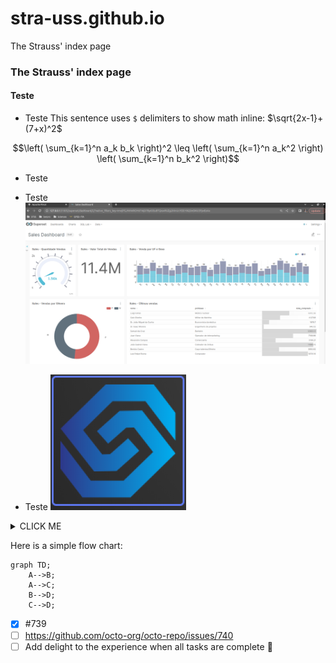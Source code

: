 # stra-uss.github.io
The Strauss' index page

### The Strauss' index page

#### Teste

- Teste
This sentence uses `$` delimiters to show math inline:  $\sqrt{2x-1}+(7+x)^2$

$$\left( \sum_{k=1}^n a_k b_k \right)^2 \leq \left( \sum_{k=1}^n a_k^2 \right) \left( \sum_{k=1}^n b_k^2 \right)$$

- Teste
<script src="https://gist.github.com/stra-uss/f0ba27058beccdb6b33b83a83ca1b5b0.js"></script>


- Teste
![Apache Superset](./figs/rta/apache-superset-sales.png)


- Teste
![logo](./figs/icons/strauss-logo.png)



<details><summary>CLICK ME</summary>
<p>

#### We can hide anything, even code!

```ruby
   puts "Hello World"
```

</p>
</details>



Here is a simple flow chart:

```mermaid
graph TD;
    A-->B;
    A-->C;
    B-->D;
    C-->D;
```



- [x] #739
- [ ] https://github.com/octo-org/octo-repo/issues/740
- [ ] Add delight to the experience when all tasks are complete :tada:
